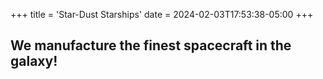 +++
title = 'Star-Dust Starships'
date = 2024-02-03T17:53:38-05:00
+++

## We manufacture the finest spacecraft in the galaxy!

